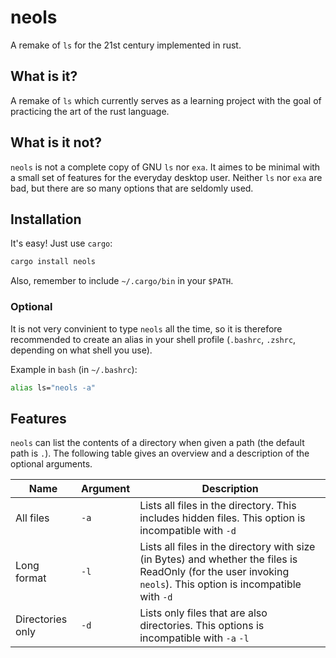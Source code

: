 # neols

A remake of `ls` for the 21st century implemented in rust.

## What is it?

A remake of `ls` which currently serves as a learning project
with the goal of practicing the art of the rust language.

## What is it not?

`neols` is not a complete copy of GNU `ls` nor `exa`.
It aimes to be minimal with a small set of features for the everyday desktop user.
Neither `ls` nor `exa` are bad, but there are so many options that are seldomly used.

## Installation

It's easy! Just use `cargo`:

```sh
cargo install neols
```

Also, remember to include `~/.cargo/bin` in your `$PATH`.

### Optional

It is not very convinient to type `neols` all the time,
so it is therefore recommended to create an alias in your shell profile
(`.bashrc`, `.zshrc`, depending on what shell you use).

Example in `bash` (in `~/.bashrc`):

```bash
alias ls="neols -a"
```

## Features

`neols` can list the contents of a directory when given a path (the default path is `.`).
The following table gives an overview and a description of the optional arguments.

|Name|Argument|Description|
|---|---|---|
|All files|`-a`| Lists all files in the directory. This includes hidden files. This option is incompatible with `-d`|
|Long format|`-l`| Lists all files in the directory with size (in Bytes) and whether the files is ReadOnly (for the user invoking `neols`). This option is incompatible with `-d`|
|Directories only|`-d`| Lists only files that are also directories. This options is incompatible with `-a` `-l`|
